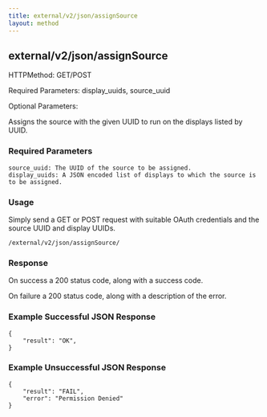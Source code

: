 ```yaml
---
title: external/v2/json/assignSource
layout: method
---
```

## external/v2/json/assignSource

HTTPMethod: GET/POST

Required Parameters: display_uuids, source_uuid

Optional Parameters: 


Assigns the source with the given UUID to run on the displays listed by UUID.

### Required Parameters

    source_uuid: The UUID of the source to be assigned.
    display_uuids: A JSON encoded list of displays to which the source is to be assigned.

### Usage

Simply send a GET or POST request with suitable OAuth credentials and the source UUID and display UUIDs.

`/external/v2/json/assignSource/`

### Response

On success a 200 status code, along with a success code.

On failure a 200 status code, along with a description of the error.

### Example Successful JSON Response

    {
        "result": "OK",
    }

### Example Unsuccessful JSON Response

    {
        "result": "FAIL",
        "error": "Permission Denied" 
    }